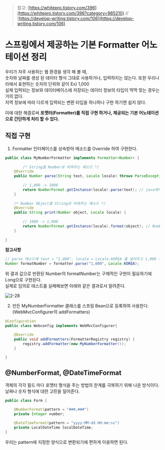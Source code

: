 > 참고: [https://whitepro.tistory.com/396](https://whitepro.tistory.com/396?category=985210) // [https://develop-writing.tistory.com/106](https://develop-writing.tistory.com/106)
# 스프링에서 제공하는 기본 Formatter 어노테이션 정리

우리가 자주 사용하는 웹 환경을 생각 해 볼 때, <br>
숫자와 날짜를 생성 된 데이터 형식 그대로 사용하거나, 입력하지는 않는다. 또한 우리나라에서 표현하는 숫자의 단위와 같이 Ex) 1,000 <br>
실제 입력되는 정보와 데이터베이스에 저장되는 데이터 정보의 타입이 딱딱 맞는 경우는 거의 없다. <br>
지역 정보에 따라 다르게 입력되는 변환 타입을 하나하나 구현 하기엔 쉽지 않다. <br>

이에 대한 해결로써 **포맷터(Formatter)를 직접 구현 하거나, 제공되는 기본 어노테이션으로 간단하게 처리 할 수 있다.**

## 직접 구현 

1. Formatter<T> 인터페이스를 상속받아 메소드를 Override 하여 구현한다.

```java
public class MyNumberFormatter implements Formatter<Number> { 
	
        /* String을 Number로 바꿔주는 메소드 */
	@Override
	public Number parse(String text, Locale locale) throws ParseException { // text: 들어오는 문자(타입 변환 전), locale: 지역 정보(지역에 따라 변환되는 형식이 다를 수 있다.) 
		
		// 1,000 -> 1000
		return NumberFormat.getInstance(locale).parse(text); // java에서 지원하는 NumberFormat 객체의 parse 메소드 이용
   	}
        
	/* Number Object를 String로 바꿔주는 메소드 */
	@Override
	public String print(Number object, Locale locale) { 
		
		// 1000 -> 1,000
		return NumberFormat.getInstance(locale).format(object); // NumberFormat 객체의 format 메소드 이용
	}
	
}
```

**참고사항** 

```java
// parse 메소드에 text = "1,000", locale = Locale.KOREA 를 넣어주고 1,000 -> 1000 으로 바꿔주는 상황
Number formatNumber = formatter.parse("1,000", Locale.KOREA);
```

위 결과 값으로 반환된 Number의 formatNumber는 구체적인 구현이 필요하기에 Long으로 구현된다. <br>
실제로 임의로 테스트를 실패해보면 아래와 같은 결과로서 알려준다.

![2-28](https://user-images.githubusercontent.com/93297109/155935761-38632ac4-b579-4d65-8247-298a48b56166.png)

2. 만든 MyNumberFormatter 클래스를 스프링 Bean으로 등록하여 사용한다. (WebMvcConfigurer의 addFormatters)

```java
@Configuration
public class Webconfig implements WebMvcConfigurer{

	@Override
	public void addFormatters(FormatterRegistry registry) {
		registry.addFormatter(new MyNumberFormatter());
	}
	
}
```

## @NumberFormat, @DateTimeFormat

객체의 각각 필드 마다 포맷터 형식을 주는 방법의 한계를 극복하기 위해 나온 방식이다. <br>
날짜나 숫자 형식에 대한 고민을 덜어준다.

```java
public class Form {

    @NumberFormat(pattern = "###,###")
    private Integer number;
 
    @DateTimeFormat(pattern = "yyyy-MM-dd HH:mm:ss")
    private LocalDateTime localDateTime;
}
```

우리는 pattern에 지정한 양식으로 변환되기에 편하게 이용하면 된다.
